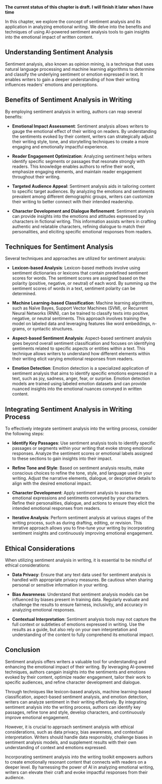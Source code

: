 **The current status of this chapter is draft. I will finish it later when I have time**

In this chapter, we explore the concept of sentiment analysis and its application in analyzing emotional writing. We delve into the benefits and techniques of using AI-powered sentiment analysis tools to gain insights into the emotional impact of written content.

Understanding Sentiment Analysis
--------------------------------

Sentiment analysis, also known as opinion mining, is a technique that uses natural language processing and machine learning algorithms to determine and classify the underlying sentiment or emotion expressed in text. It enables writers to gain a deeper understanding of how their writing influences readers' emotions and perceptions.

Benefits of Sentiment Analysis in Writing
-----------------------------------------

By employing sentiment analysis in writing, authors can reap several benefits:

* **Emotional Impact Assessment**: Sentiment analysis allows writers to gauge the emotional effect of their writing on readers. By understanding the sentiments evoked by their content, writers can strategically adjust their writing style, tone, and storytelling techniques to create a more engaging and emotionally impactful experience.

* **Reader Engagement Optimization**: Analyzing sentiment helps writers identify specific segments or passages that resonate strongly with readers. This knowledge enables authors to refine their work, emphasize engaging elements, and maintain reader engagement throughout their writing.

* **Targeted Audience Appeal**: Sentiment analysis aids in tailoring content to specific target audiences. By analyzing the emotions and sentiments prevalent among different demographic groups, writers can customize their writing to better connect with their intended readership.

* **Character Development and Dialogue Refinement**: Sentiment analysis can provide insights into the emotions and attitudes expressed by characters in fictional writing. This information assists writers in crafting authentic and relatable characters, refining dialogue to match their personalities, and eliciting specific emotional responses from readers.

Techniques for Sentiment Analysis
---------------------------------

Several techniques and approaches are utilized for sentiment analysis:

* **Lexicon-based Analysis**: Lexicon-based methods involve using sentiment dictionaries or lexicons that contain predefined sentiment scores for words. The sentiment scores are assigned based on the polarity (positive, negative, or neutral) of each word. By summing up the sentiment scores of words in a text, sentiment polarity can be determined.

* **Machine Learning-based Classification**: Machine learning algorithms, such as Naïve Bayes, Support Vector Machines (SVM), or Recurrent Neural Networks (RNN), can be trained to classify texts into positive, negative, or neutral sentiments. This approach involves training the model on labeled data and leveraging features like word embeddings, n-grams, or syntactic structures.

* **Aspect-based Sentiment Analysis**: Aspect-based sentiment analysis goes beyond overall sentiment classification and focuses on identifying sentiments related to specific aspects or entities within a text. This technique allows writers to understand how different elements within their writing elicit varying emotional responses from readers.

* **Emotion Detection**: Emotion detection is a specialized application of sentiment analysis that aims to identify specific emotions expressed in a text, such as joy, sadness, anger, fear, or surprise. Emotion detection models are trained using labeled emotion datasets and can provide nuanced insights into the emotional nuances conveyed in written content.

Integrating Sentiment Analysis in Writing Process
-------------------------------------------------

To effectively integrate sentiment analysis into the writing process, consider the following steps:

* **Identify Key Passages**: Use sentiment analysis tools to identify specific passages or segments within your writing that evoke strong emotional responses. Analyze the sentiment scores or emotional labels assigned to these sections to gain insights into their impact.

* **Refine Tone and Style**: Based on sentiment analysis results, make conscious choices to refine the tone, style, and language used in your writing. Adjust the narrative elements, dialogue, or descriptive details to align with the desired emotional impact.

* **Character Development**: Apply sentiment analysis to assess the emotional expressions and sentiments conveyed by your characters. Refine their personalities, dialogue, and actions to ensure they elicit the intended emotional responses from readers.

* **Iterative Analysis**: Perform sentiment analysis at various stages of the writing process, such as during drafting, editing, or revision. This iterative approach allows you to fine-tune your writing by incorporating sentiment insights and continuously improving emotional engagement.

Ethical Considerations
----------------------

When utilizing sentiment analysis in writing, it is essential to be mindful of ethical considerations:

* **Data Privacy**: Ensure that any text data used for sentiment analysis is handled with appropriate privacy measures. Be cautious when sharing personal or sensitive information in your writing.

* **Bias Awareness**: Understand that sentiment analysis models can be influenced by biases present in training data. Regularly evaluate and challenge the results to ensure fairness, inclusivity, and accuracy in analyzing emotional responses.

* **Contextual Interpretation**: Sentiment analysis tools may not capture the full context or subtleties of emotions expressed in writing. Use the results as a guide, but also rely on your own interpretation and understanding of the content to fully comprehend its emotional impact.

Conclusion
----------

Sentiment analysis offers writers a valuable tool for understanding and enhancing the emotional impact of their writing. By leveraging AI-powered techniques, authors cangain insights into the sentiments and emotions evoked by their content, optimize reader engagement, tailor their work to specific audiences, and refine character development and dialogue.

Through techniques like lexicon-based analysis, machine learning-based classification, aspect-based sentiment analysis, and emotion detection, writers can analyze sentiment in their writing effectively. By integrating sentiment analysis into the writing process, authors can identify key passages, refine tone and style, develop characters, and continuously improve emotional engagement.

However, it is crucial to approach sentiment analysis with ethical considerations, such as data privacy, bias awareness, and contextual interpretation. Writers should handle data responsibly, challenge biases in sentiment analysis models, and supplement results with their own understanding of context and emotions expressed.

Incorporating sentiment analysis into the writing toolkit empowers authors to create emotionally resonant content that connects with readers on a deeper level. By harnessing the power of AI in analyzing emotional writing, writers can elevate their craft and evoke impactful responses from their audience.
